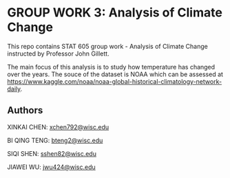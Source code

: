 # GROUP WORK 3: Analysis of Climate Change

This repo contains STAT 605 group work - Analysis of Climate Change instructed by Professor John Gillett. 

The main focus of this analysis is to study how temperature has changed over the years. The souce of the dataset is NOAA which can be assessed at https://www.kaggle.com/noaa/noaa-global-historical-climatology-network-daily.


## Authors

XINKAI CHEN: xchen792@wisc.edu

BI QING TENG: bteng2@wisc.edu

SIQI SHEN: sshen82@wisc.edu

JIAWEI WU: jwu424@wisc.edu
